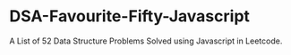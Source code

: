 # DSA-Favourite-Fifty-Javascript
A List of 52 Data Structure Problems Solved using Javascript in Leetcode.

